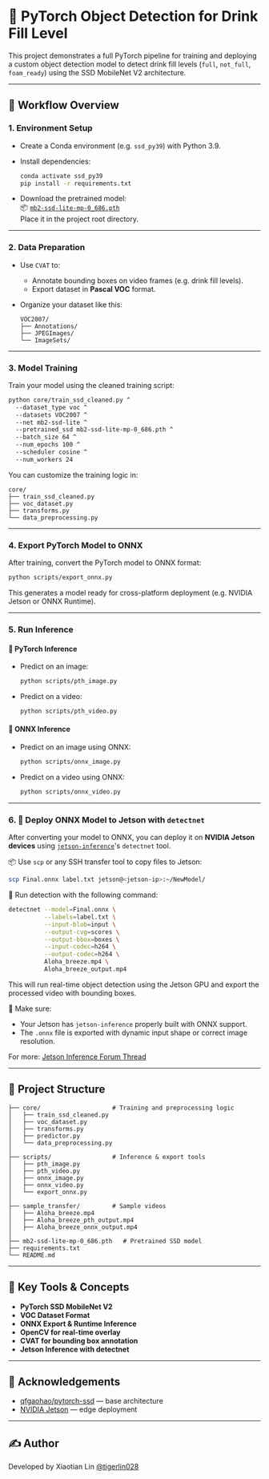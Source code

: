 # 🥤 PyTorch Object Detection for Drink Fill Level

This project demonstrates a full PyTorch pipeline for training and deploying a custom object detection model to detect drink fill levels (`full`, `not_full`, `foam_ready`) using the SSD MobileNet V2 architecture.

---

## 🚀 Workflow Overview

### 1. Environment Setup

- Create a Conda environment (e.g. `ssd_py39`) with Python 3.9.
- Install dependencies:
  ```bash
  conda activate ssd_py39
  pip install -r requirements.txt
  ```

- Download the pretrained model:  
  📦 [`mb2-ssd-lite-mp-0_686.pth`](https://drive.google.com/drive/folders/1pKn-RifvJGWiOx0ZCRLtCXM5GT5lAluu)  
  Place it in the project root directory.

---

### 2. Data Preparation

- Use `CVAT` to:
  - Annotate bounding boxes on video frames (e.g. drink fill levels).
  - Export dataset in **Pascal VOC** format.

- Organize your dataset like this:
  ```
  VOC2007/
  ├── Annotations/
  ├── JPEGImages/
  └── ImageSets/
  ```

---

### 3. Model Training

Train your model using the cleaned training script:

```bash
python core/train_ssd_cleaned.py ^
  --dataset_type voc ^
  --datasets VOC2007 ^
  --net mb2-ssd-lite ^
  --pretrained_ssd mb2-ssd-lite-mp-0_686.pth ^
  --batch_size 64 ^
  --num_epochs 100 ^
  --scheduler cosine ^
  --num_workers 24
```

You can customize the training logic in:
```
core/
├── train_ssd_cleaned.py
├── voc_dataset.py
├── transforms.py
└── data_preprocessing.py
```

---

### 4. Export PyTorch Model to ONNX

After training, convert the PyTorch model to ONNX format:

```bash
python scripts/export_onnx.py
```

This generates a model ready for cross-platform deployment (e.g. NVIDIA Jetson or ONNX Runtime).

---

### 5. Run Inference

#### 🧪 PyTorch Inference

- Predict on an image:
  ```bash
  python scripts/pth_image.py
  ```

- Predict on a video:
  ```bash
  python scripts/pth_video.py
  ```

#### 🔎 ONNX Inference

- Predict on an image using ONNX:
  ```bash
  python scripts/onnx_image.py
  ```

- Predict on a video using ONNX:
  ```bash
  python scripts/onnx_video.py
  ```

---

### 6. 🧊 Deploy ONNX Model to Jetson with `detectnet`

After converting your model to ONNX, you can deploy it on **NVIDIA Jetson devices** using [`jetson-inference`](https://github.com/dusty-nv/jetson-inference)'s `detectnet` tool.

📦 Use `scp` or any SSH transfer tool to copy files to Jetson:
```bash
scp Final.onnx label.txt jetson@<jetson-ip>:~/NewModel/
```

🧠 Run detection with the following command:
```bash
detectnet --model=Final.onnx \
          --labels=label.txt \
          --input-blob=input \
          --output-cvg=scores \
          --output-bbox=boxes \
          --input-codec=h264 \
          --output-codec=h264 \
          Aloha_breeze.mp4 \
          Aloha_breeze_output.mp4
```

This will run real-time object detection using the Jetson GPU and export the processed video with bounding boxes.

📌 Make sure:
- Your Jetson has `jetson-inference` properly built with ONNX support.
- The `.onnx` file is exported with dynamic input shape or correct image resolution.

For more: [Jetson Inference Forum Thread](https://forums.developer.nvidia.com/t/jetson-inference-detectnet/323506)

---

## 📂 Project Structure

```
├── core/                    # Training and preprocessing logic
│   ├── train_ssd_cleaned.py
│   ├── voc_dataset.py
│   ├── transforms.py
│   ├── predictor.py
│   └── data_preprocessing.py
│
├── scripts/                 # Inference & export tools
│   ├── pth_image.py
│   ├── pth_video.py
│   ├── onnx_image.py
│   ├── onnx_video.py
│   └── export_onnx.py
│
├── sample_transfer/         # Sample videos
│   ├── Aloha_breeze.mp4
│   ├── Aloha_breeze_pth_output.mp4
│   ├── Aloha_breeze_onnx_output.mp4
│
├── mb2-ssd-lite-mp-0_686.pth   # Pretrained SSD model
├── requirements.txt
└── README.md
```

---

## 🧠 Key Tools & Concepts

- **PyTorch SSD MobileNet V2**
- **VOC Dataset Format**
- **ONNX Export & Runtime Inference**
- **OpenCV for real-time overlay**
- **CVAT for bounding box annotation**
- **Jetson Inference with detectnet**

---

## 🤝 Acknowledgements

- [qfgaohao/pytorch-ssd](https://github.com/qfgaohao/pytorch-ssd) — base architecture
- [NVIDIA Jetson](https://developer.nvidia.com/embedded-computing) — edge deployment

---

## ✍️ Author

Developed by Xiaotian Lin [@tigerlin028](https://github.com/tigerlin028)